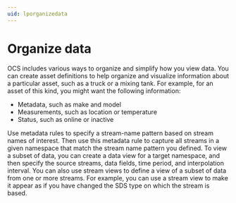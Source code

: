 ```yaml
---
uid: lporganizedata
---
```


# Organize data

OCS includes various ways to organize and simplify how you view data. You can create asset definitions to help organize and visualize information about a particular asset, such as a truck or a mixing tank. For example, for an asset of this kind, you might want the following information:

+ Metadata, such as make and model
+ Measurements, such as location or temperature
+ Status, such as online or inactive

Use metadata rules to specify a stream-name pattern based on stream names of interest. Then use this metadata rule to capture all streams in a given namespace that match the stream name pattern you defined. To view a subset of data, you can create a data view for a target namespace, and then specify the source streams, data fields, time period, and interpolation interval. You can also use stream views to define a view of a subset of data from one or more streams. For example, you can use a stream view to make it appear as if you have changed the SDS type on which the stream is based.
